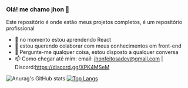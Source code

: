 ### Olá! me chamo jhon 👋
Este repositório é onde estão meus projetos completos, é um repositório profissional

- 🌱 no momento estou aprendendo React
- 👯 estou querendo colaborar com meus conhecimentos em front-end
- 💬 Pergunte-me qualquer coisa, estou disposto a qualquer conversa
- 📫 Como chegar até mim: email: jhonfeitosadev@gmail.com | Discord:https://discord.gg/XPK4MSeM

![Anurag's GitHub stats](https://github-readme-stats.vercel.app/api?username=JhonJuniorDev&hide=contribs,prs&show_icons=true&theme=tokyonight)
[![Top Langs](https://github-readme-stats.vercel.app/api/top-langs/?username=JhonJuniorDev&layout=compact)](https://github.com/anuraghazra/github-readme-stats)
